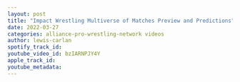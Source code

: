 ```yaml
---
layout: post
title: "Impact Wrestling Multiverse of Matches Preview and Predictions"
date: 2022-03-27
categories: alliance-pro-wrestling-network videos
author: lewis-carlan
spotify_track_id: 
youtube_video_id: bzIARNPJY4Y
apple_track_id: 
youtube_metadata: 
---
```

